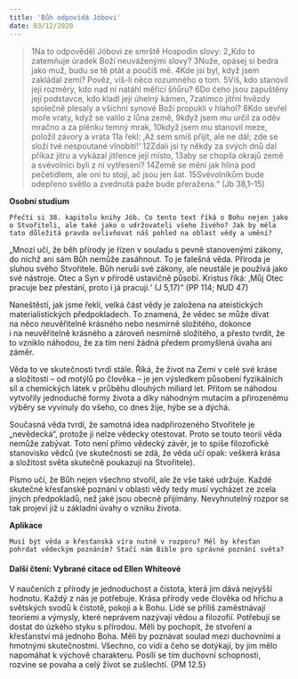 ```yaml
---
title: 'Bůh odpovídá Jóbovi'
date: 03/12/2020
---
```


> <p></p>
> 1Na to odpověděl Jóbovi ze smrště Hospodin slovy: 2„Kdo to zatemňuje úradek Boží neuváženými slovy? 3Nuže, opásej si bedra jako muž, budu se tě ptát a poučíš mě. 4Kde jsi byl, když jsem zakládal zemi? Pověz, víš-li něco rozumného o tom. 5Víš, kdo stanovil její rozměry, kdo nad ní natáhl měřicí šňůru? 6Do čeho jsou zapuštěny její podstavce, kdo kladl její úhelný kámen, 7zatímco jitřní hvězdy společně plesaly a všichni synové Boží propukli v hlahol? 8Kdo sevřel moře vraty, když se valilo z lůna země, 9když jsem mu určil za oděv mračno a za plénku temný mrak, 10když jsem mu stanovil meze, položil závory a vrata 11a řekl: ‚Až sem smíš přijít, ale ne dál; zde se složí tvé nespoutané vlnobití!‘ 12Zdali jsi ty někdy za svých dnů dal příkaz jitru a vykázal jitřence její místo, 13aby se chopila okrajů země a svévolníci byli z ní vytřeseni? 14Země se mění jak hlína pod pečetidlem, ale oni tu stojí, ač jsou jen šat. 15Svévolníkům bude odepřeno světlo a zvednutá paže bude přeražena.“ (Jb 38,1–15)

**Osobní studium**

`Přečti si 38. kapitolu knihy Jób. Co tento text říká o Bohu nejen jako o Stvořiteli, ale také jako o udržovateli všeho živého? Jak by měla tato důležitá pravda ovlivňovat náš pohled na oblast vědy a umění?`

„Mnozí učí, že běh přírody je řízen v souladu s pevně stanovenými zákony, do nichž ani sám Bůh nemůže zasáhnout. To je falešná věda. Příroda je sluhou svého Stvořitele. Bůh neruší své zákony, ale neustále je používá jako své nástroje. Otec a Syn v přírodě ustavičně působí. Kristus říká: ‚Můj Otec pracuje bez přestání, proto i já pracuji.‘ (J 5,17)“ (PP 114; NUD 47)

Naneštěstí, jak jsme řekli, velká část vědy je založena na ateistických materialistických předpokladech. To znamená, že vědec se může dívat na něco neuvěřitelně krásného nebo nesmírně složitého, dokonce i na neuvěřitelně krásného a zároveň nesmírně složitého, a přesto tvrdit, že to vzniklo náhodou, že za tím není žádná předem promyšlená úvaha ani záměr.

Věda to ve skutečnosti tvrdí stále. Říká, že život na Zemi v celé své kráse a složitosti – od motýlů po člověka – je jen výsledkem působení fyzikálních sil a chemických látek v průběhu dlouhých miliard let. Přitom se náhodou vytvořily jednoduché formy života a díky náhodným mutacím a přirozenému výběry se vyvinuly do všeho, co dnes žije, hýbe se a dýchá.

Současná věda tvrdí, že samotná idea nadpřirozeného Stvořitele je „nevědecká“, protože ji nelze vědecky otestovat. Proto se touto teorií věda nemůže zabývat. Toto není přímo vědecký závěr, je to spíše filozofické stanovisko vědců (ve skutečnosti se zdá, že věda učí opak: veškerá krása a složitost světa skutečně poukazují na Stvořitele).

Písmo učí, že Bůh nejen všechno stvořil, ale že vše také udržuje. Každé skutečné křesťanské poznání v oblasti vědy tedy musí vycházet ze zcela jiných předpokladů, než jaké jsou obecně přijímány. Nevyhnutelný rozpor se tak projeví již u základní úvahy o vzniku života.

**Aplikace**

`Musí být věda a křesťanská víra nutně v rozporu? Měl by křesťan pohrdat vědeckým poznáním? Stačí nám Bible pro správné poznání světa?`

#### Další čtení: Vybrané citace od Ellen Whiteové

V naučeních z přírody je jednoduchost a čistota, která jim dává nejvyšší hodnotu. Každý z nás je potřebuje. Krása přírody vede člověka od hříchu a světských svodů k čistotě, pokoji a k Bohu. Lidé se příliš zaměstnávají teoriemi a výmysly, které neprávem nazývají vědou a filozofií. Potřebují se dostat do úzkého styku s přírodou. Měli by pochopit, že stvoření a křesťanství má jednoho Boha. Měli by poznávat soulad mezi duchovními a hmotnými skutečnostmi. Všechno, co vidí a čeho se dotýkají, by jim mělo napomáhat k výchově charakteru. Posílí se tím duchovní schopnosti, rozvine se povaha a celý život se zušlechtí. {PM 12.5}